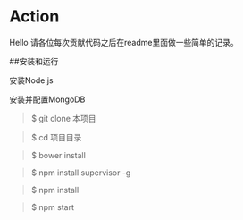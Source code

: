 Action
======
Hello
请各位每次贡献代码之后在readme里面做一些简单的记录。

##安装和运行


安装Node.js

安装并配置MongoDB

>$ git clone 本项目

>$ cd 项目目录

>$ bower install

>$ npm install supervisor -g

>$ npm install

>$ npm start

